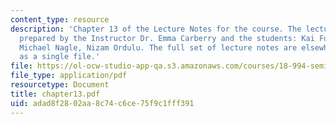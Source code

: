 ```yaml
---
content_type: resource
description: 'Chapter 13 of the Lecture Notes for the course. The lecture notes were
  prepared by the Instructor Dr. Emma Carberry and the students: Kai Fung, David Glasser,
  Michael Nagle, Nizam Ordulu. The full set of lecture notes are elsewhere available
  as a single file.'
file: https://ol-ocw-studio-app-qa.s3.amazonaws.com/courses/18-994-seminar-in-geometry-fall-2004/adad8f2802aa8c74c6ce75f9c1fff391_chapter13.pdf
file_type: application/pdf
resourcetype: Document
title: chapter13.pdf
uid: adad8f28-02aa-8c74-c6ce-75f9c1fff391
---
```

